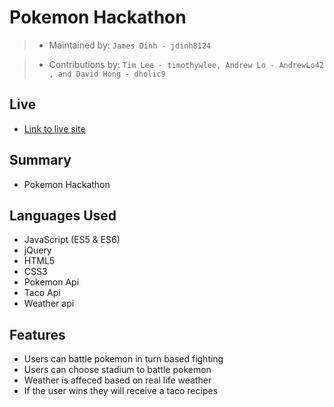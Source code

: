 # Pokemon Hackathon

> - Maintained by: `James Dinh - jdinh8124`

> - Contributions by: ` Tim Lee - timothywlee, Andrew Lo - AndrewLo42
, and David Hong - dholic9  `


## Live
- [Link to live site](https://pokemon-hackathon.jamestdinh.com)

## Summary
- Pokemon Hackathon

## Languages Used
- JavaScript (ES5 & ES6)
- jQuery
- HTML5
- CSS3
- Pokemon Api
- Taco Api
- Weather api

## Features
- Users can battle pokemon in turn based fighting
- Users can choose stadium to battle pokemon
- Weather is affeced based on real life weather
- If the user wins they will receive a taco recipes 

